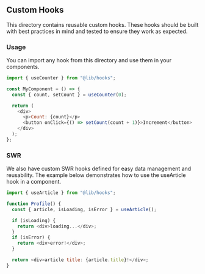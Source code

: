 ## Custom Hooks

This directory contains reusable custom hooks. These hooks should be built with best practices in mind and tested to ensure they work as expected.

### Usage

You can import any hook from this directory and use them in your components.

```javascript
import { useCounter } from "@lib/hooks";

const MyComponent = () => {
  const { count, setCount } = useCounter(0);

  return (
    <div>
      <p>Count: {count}</p>
      <button onClick={() => setCount(count + 1)}>Increment</button>
    </div>
  );
};
```

### SWR

We also have custom SWR hooks defined for easy data management and reusability. The example below demonstrates how to use the useArticle hook in a component.

```javascript
import { useArticle } from "@lib/hooks";

function Profile() {
  const { article, isLoading, isError } = useArticle();

  if (isLoading) {
    return <div>loading...</div>;
  }
  if (isError) {
    return <div>error!</div>;
  }

  return <div>article title: {article.title}!</div>;
}
```
